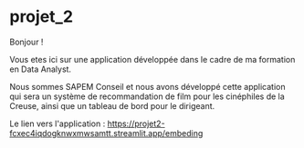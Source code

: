 # projet_2
Bonjour !

Vous etes ici sur une application développée dans le cadre de ma formation en Data Analyst.

Nous sommes SAPEM Conseil et nous avons développé cette application qui sera un système de recommandation de film pour les cinéphiles de la Creuse, ainsi que un tableau de bord pour le dirigeant.

Le lien vers l'application : https://projet2-fcxec4iqdogknwxmwsamtt.streamlit.app/embeding
